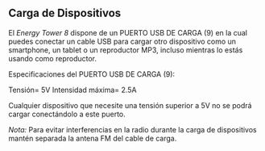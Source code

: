 ## Carga de Dispositivos

El *Energy Tower 8* dispone de un PUERTO USB DE CARGA (9) en la cual puedes conectar un cable USB para cargar otro dispositivo como un smartphone, un tablet o un reproductor MP3, incluso mientras lo estás usando como reproductor.

Especificaciones del PUERTO USB DE CARGA (9): <br>

Tensión= 5V
Intensidad máxima= 2.5A

Cualquier dispositivo que necesite una tensión superior a 5V no se podrá cargar conectándolo a este puerto.

*Nota:* Para evitar interferencias en la radio durante la carga de dispositivos mantén separada la antena FM del cable de carga.
